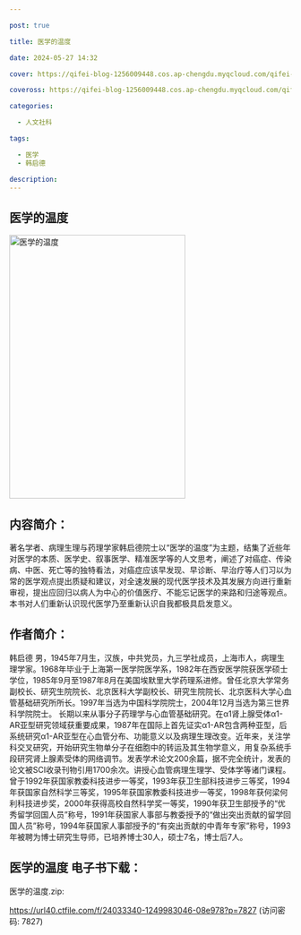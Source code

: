 ```yaml
---

post: true

title: 医学的温度

date: 2024-05-27 14:32

cover: https://qifei-blog-1256009448.cos.ap-chengdu.myqcloud.com/qifei-blog/6613574a68eb93571359f9bf.jpg

coveross: https://qifei-blog-1256009448.cos.ap-chengdu.myqcloud.com/qifei-blog/6613574a68eb93571359f9bf.jpg

categories:

  - 人文社科

tags:

  - 医学
  - 韩启德

description:
---
```


## 医学的温度
<img alt="医学的温度 " class="aligncenter loading" data-was-processed="true" decoding="async" fetchpriority="high" height="471" src="https://qifei-blog-1256009448.cos.ap-chengdu.myqcloud.com/qifei-blog/6613574a68eb93571359f9bf.jpg " style="cursor: zoom-in;" width="314"/>

## 内容简介：

著名学者、病理生理与药理学家韩启德院士以“医学的温度”为主题，结集了近些年对医学的本质、医学史、叙事医学、精准医学等的人文思考，阐述了对癌症、传染病、中医、死亡等的独特看法，对癌症应该早发现、早诊断、早治疗等人们习以为常的医学观点提出质疑和建议，对全速发展的现代医学技术及其发展方向进行重新审视，提出应回归以病人为中心的价值医疗、不能忘记医学的来路和归途等观点。本书对人们重新认识现代医学乃至重新认识自我都极具启发意义。

## 作者简介：

韩启德 男，1945年7月生，汉族，中共党员，九三学社成员，上海市人，病理生理学家。1968年毕业于上海第一医学院医学系，1982年在西安医学院获医学硕士学位，1985年9月至1987年8月在美国埃默里大学药理系进修。曾任北京大学常务副校长、研究生院院长、北京医科大学副校长、研究生院院长、北京医科大学心血管基础研究所所长。1997年当选为中国科学院院士，2004年12月当选为第三世界科学院院士。 长期以来从事分子药理学与心血管基础研究。在α1肾上腺受体α1-AR亚型研究领域获重要成果，1987年在国际上首先证实α1-AR包含两种亚型，后系统研究α1-AR亚型在心血管分布、功能意义以及病理生理改变。近年来，关注学科交叉研究，开始研究生物单分子在细胞中的转运及其生物学意义，用复杂系统手段研究肾上腺素受体的网络调节。发表学术论文200余篇，据不完全统计，发表的论文被SCI收录刊物引用1700余次。讲授心血管病理生理学、受体学等诸门课程。 曾于1992年获国家教委科技进步一等奖，1993年获卫生部科技进步三等奖，1994年获国家自然科学三等奖，1995年获国家教委科技进步一等奖，1998年获何梁何利科技进步奖，2000年获得高校自然科学奖一等奖，1990年获卫生部授予的“优秀留学回国人员”称号，1991年获国家人事部与教委授予的“做出突出贡献的留学回国人员”称号，1994年获国家人事部授予的“有突出贡献的中青年专家”称号，1993年被聘为博士研究生导师，已培养博士30人，硕士7名，博士后7人。

## 医学的温度 电子书下载：
医学的温度.zip: 

https://url40.ctfile.com/f/24033340-1249983046-08e978?p=7827 (访问密码: 7827)